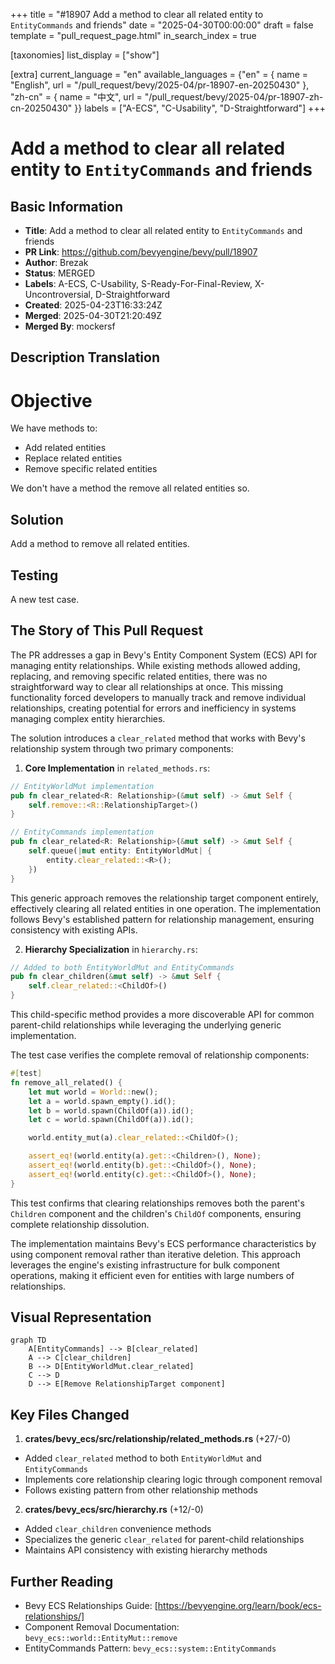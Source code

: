 +++
title = "#18907 Add a method to clear all related entity to `EntityCommands` and friends"
date = "2025-04-30T00:00:00"
draft = false
template = "pull_request_page.html"
in_search_index = true

[taxonomies]
list_display = ["show"]

[extra]
current_language = "en"
available_languages = {"en" = { name = "English", url = "/pull_request/bevy/2025-04/pr-18907-en-20250430" }, "zh-cn" = { name = "中文", url = "/pull_request/bevy/2025-04/pr-18907-zh-cn-20250430" }}
labels = ["A-ECS", "C-Usability", "D-Straightforward"]
+++

# Add a method to clear all related entity to `EntityCommands` and friends

## Basic Information
- **Title**: Add a method to clear all related entity to `EntityCommands` and friends
- **PR Link**: https://github.com/bevyengine/bevy/pull/18907
- **Author**: Brezak
- **Status**: MERGED
- **Labels**: A-ECS, C-Usability, S-Ready-For-Final-Review, X-Uncontroversial, D-Straightforward
- **Created**: 2025-04-23T16:33:24Z
- **Merged**: 2025-04-30T21:20:49Z
- **Merged By**: mockersf

## Description Translation
# Objective

We have methods to:
- Add related entities
- Replace related entities
- Remove specific related entities

We don't have a method the remove all related entities so.

## Solution

Add a method to remove all related entities.

## Testing

A new test case.


## The Story of This Pull Request

The PR addresses a gap in Bevy's Entity Component System (ECS) API for managing entity relationships. While existing methods allowed adding, replacing, and removing specific related entities, there was no straightforward way to clear all relationships at once. This missing functionality forced developers to manually track and remove individual relationships, creating potential for errors and inefficiency in systems managing complex entity hierarchies.

The solution introduces a `clear_related` method that works with Bevy's relationship system through two primary components:

1. **Core Implementation** in `related_methods.rs`:
```rust
// EntityWorldMut implementation
pub fn clear_related<R: Relationship>(&mut self) -> &mut Self {
    self.remove::<R::RelationshipTarget>()
}

// EntityCommands implementation
pub fn clear_related<R: Relationship>(&mut self) -> &mut Self {
    self.queue(|mut entity: EntityWorldMut| {
        entity.clear_related::<R>();
    })
}
```
This generic approach removes the relationship target component entirely, effectively clearing all related entities in one operation. The implementation follows Bevy's established pattern for relationship management, ensuring consistency with existing APIs.

2. **Hierarchy Specialization** in `hierarchy.rs`:
```rust
// Added to both EntityWorldMut and EntityCommands
pub fn clear_children(&mut self) -> &mut Self {
    self.clear_related::<ChildOf>()
}
```
This child-specific method provides a more discoverable API for common parent-child relationships while leveraging the underlying generic implementation.

The test case verifies the complete removal of relationship components:
```rust
#[test]
fn remove_all_related() {
    let mut world = World::new();
    let a = world.spawn_empty().id();
    let b = world.spawn(ChildOf(a)).id();
    let c = world.spawn(ChildOf(a)).id();

    world.entity_mut(a).clear_related::<ChildOf>();

    assert_eq!(world.entity(a).get::<Children>(), None);
    assert_eq!(world.entity(b).get::<ChildOf>(), None);
    assert_eq!(world.entity(c).get::<ChildOf>(), None);
}
```
This test confirms that clearing relationships removes both the parent's `Children` component and the children's `ChildOf` components, ensuring complete relationship dissolution.

The implementation maintains Bevy's ECS performance characteristics by using component removal rather than iterative deletion. This approach leverages the engine's existing infrastructure for bulk component operations, making it efficient even for entities with large numbers of relationships.

## Visual Representation

```mermaid
graph TD
    A[EntityCommands] --> B[clear_related]
    A --> C[clear_children]
    B --> D[EntityWorldMut.clear_related]
    C --> D
    D --> E[Remove RelationshipTarget component]
```

## Key Files Changed

1. **crates/bevy_ecs/src/relationship/related_methods.rs** (+27/-0)
- Added `clear_related` method to both `EntityWorldMut` and `EntityCommands`
- Implements core relationship clearing logic through component removal
- Follows existing pattern from other relationship methods

2. **crates/bevy_ecs/src/hierarchy.rs** (+12/-0)
- Added `clear_children` convenience methods
- Specializes the generic `clear_related` for parent-child relationships
- Maintains API consistency with existing hierarchy methods

## Further Reading

- Bevy ECS Relationships Guide: [https://bevyengine.org/learn/book/ecs-relationships/]
- Component Removal Documentation: `bevy_ecs::world::EntityMut::remove`
- EntityCommands Pattern: `bevy_ecs::system::EntityCommands`